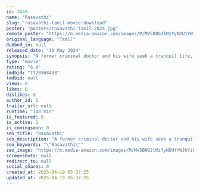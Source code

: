 ```yaml
---
id: 3646
name: "Rasavathi"
slug: "rasavathi-tamil-movie-download"
poster: "posters/rasavathi-tamil-2024.jpg"
remote_poster: "https://m.media-amazon.com/images/M/MV5BNGJlMzYyNDUtYWJkYi00NGRmLTlkY2UtNDk4NTUwMzU4OWIyXkEyXkFqcGc@._V1_SX300.jpg"
original_language: "Tamil"
dubbed_in: null
released_date: "10 May 2024"
synopsis: "A former criminal doctor and his wife seek a tranquil life, but an inspector hellbent on vengeance jeopardizes their newfound peace."
type: "movie"
rating: "6.4"
imdbid: "tt28568408"
tmdbid: null
views: 0
likes: 0
dislikes: 0
author_id: 1
trailer_url: null
runtime: "148 min"
is_featured: 0
is_active: 1
is_comingsoon: 0
seo_title: "Rasavathi"
seo_description: "A former criminal doctor and his wife seek a tranquil life, but an inspector hellbent on vengeance jeopardizes their newfound peace."
seo_keywords: "\"Rasavathi\""
seo_image: "https://m.media-amazon.com/images/M/MV5BNGJlMzYyNDUtYWJkYi00NGRmLTlkY2UtNDk4NTUwMzU4OWIyXkEyXkFqcGc@._V1_SX300.jpg"
screenshots: null
redirect_to: null
social_shares: 0
created_at: 2025-04-19 05:37:25
updated_at: 2025-04-19 05:37:25
---
```


